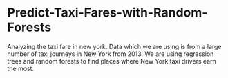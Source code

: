 # Predict-Taxi-Fares-with-Random-Forests
Analyzing the taxi fare in new york. Data which we are using is from a large number of taxi journeys in New York from 2013.  We are using regression trees and random forests to find places where New York taxi drivers earn the most.
